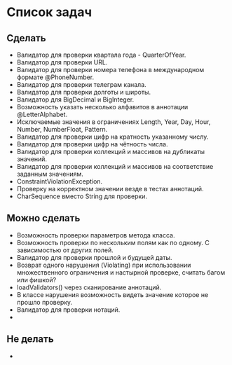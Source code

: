 # Список задач
## Сделать
* Валидатор для проверки квартала года - QuarterOfYear.
* Валидатор для проверки URL.
* Валидатор для проверки номера телефона в международном формате @PhoneNumber.
* Валидатор для проверки телеграм канала.
* Валидатор для проверки долготы и широты.
* Валидатор для BigDecimal и BigInteger.
* Возможность указать несколько алфавитов в аннотации @LetterAlphabet.
* Исключаемые значения в ограничениях Length, Year, Day, Hour, Number, NumberFloat, Pattern.
* Валидатор для проверки цифр на кратность указанному числу.
* Валидатор для проверки цифр на чётность числа.
* Валидатор для проверки коллекций и массивов на дубликаты значений.
* Валидатор для проверки коллекций и массивов на соответствие заданным значениям.
* ConstraintViolationException.
* Проверку на корректном значении везде в тестах аннотаций.
* CharSequence вместо String для проверки.

## Можно сделать
* Возможность проверки параметров метода класса.
* Возможность проверки по нескольким полям как по одному. С зависимостью от других полей.
* Валидатор для проверки прошлой и будущей даты.
* Возврат одного нарушения (Violating) при использовании множественного ограничения и настырной проверке, считать багом или фишкой?
* loadValidators() через сканирование аннотаций.
* В классе нарушения возможность видеть значение которое не прошло проверку.
* Валидатор для проверки нотаций.
*

## Не делать
*
